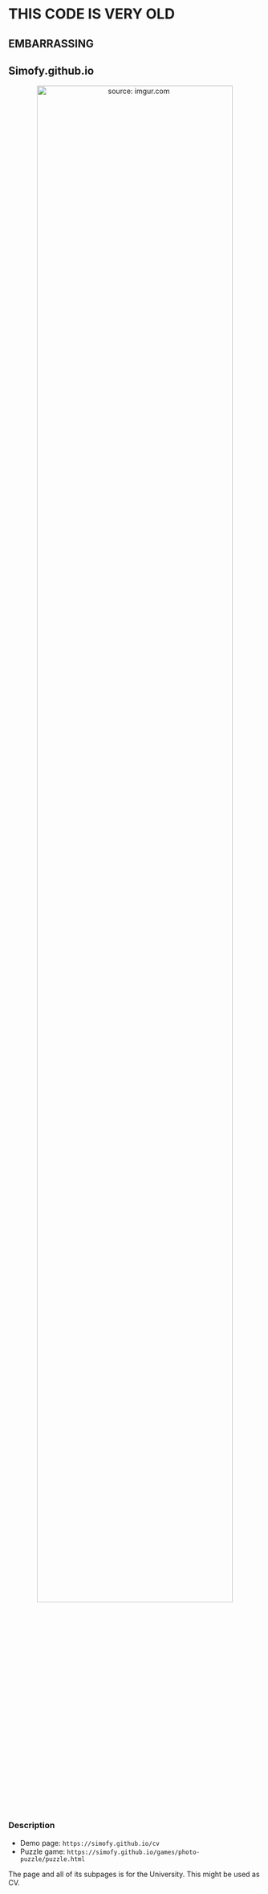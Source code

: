 # THIS CODE IS VERY OLD #

## EMBARRASSING ##

## Simofy.github.io ##

<div align="center">
<a href="https://imgur.com/ar8EK7P"><img src="https://i.imgur.com/ar8EK7P.png" title="source: imgur.com" width="88%"/></a>
</div>

### Description ###

* Demo page: `https://simofy.github.io/cv`
* Puzzle game: `https://simofy.github.io/games/photo-puzzle/puzzle.html`

The page and all of its subpages is for the University. This might be used as CV.
